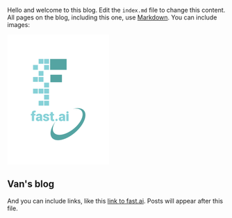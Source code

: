 Hello and welcome to this blog. Edit the `index.md` file to change this content. All pages on the blog, including this one, use [Markdown](https://guides.github.com/features/mastering-markdown/). You can include images:

![Image of fast.ai logo](images/logo.png)

## Van's blog

And you can include links, like this [link to fast.ai](https://www.fast.ai). Posts will appear after this file. 
